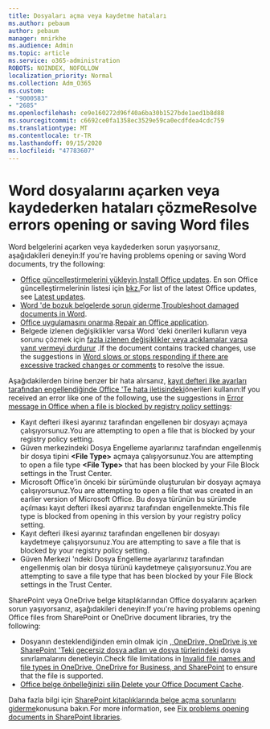 ```yaml
---
title: Dosyaları açma veya kaydetme hataları
ms.author: pebaum
author: pebaum
manager: mnirkhe
ms.audience: Admin
ms.topic: article
ms.service: o365-administration
ROBOTS: NOINDEX, NOFOLLOW
localization_priority: Normal
ms.collection: Adm_O365
ms.custom:
- "9000583"
- "2685"
ms.openlocfilehash: ce9e160272d96f40a6ba30b1527bde1aed1b8d88
ms.sourcegitcommit: c6692ce0fa1358ec3529e59ca0ecdfdea4cdc759
ms.translationtype: MT
ms.contentlocale: tr-TR
ms.lasthandoff: 09/15/2020
ms.locfileid: "47783607"
---
```

# <a name="resolve-errors-opening-or-saving-word-files"></a><span data-ttu-id="9708f-102">Word dosyalarını açarken veya kaydederken hataları çözme</span><span class="sxs-lookup"><span data-stu-id="9708f-102">Resolve errors opening or saving Word files</span></span>

<span data-ttu-id="9708f-103">Word belgelerini açarken veya kaydederken sorun yaşıyorsanız, aşağıdakileri deneyin:</span><span class="sxs-lookup"><span data-stu-id="9708f-103">If you're having problems opening or saving Word documents, try the following:</span></span>

- <span data-ttu-id="9708f-104">[Office güncelleştirmelerini yükleyin](https://support.office.com/article/2ab296f3-7f03-43a2-8e50-46de917611c5).</span><span class="sxs-lookup"><span data-stu-id="9708f-104">[Install Office updates](https://support.office.com/article/2ab296f3-7f03-43a2-8e50-46de917611c5).</span></span> <span data-ttu-id="9708f-105">En son Office güncelleştirmelerinin listesi için [bkz.](https://docs.microsoft.com/officeupdates/office-updates-msi)</span><span class="sxs-lookup"><span data-stu-id="9708f-105">For list of the latest Office updates, see [Latest updates](https://docs.microsoft.com/officeupdates/office-updates-msi).</span></span>
- <span data-ttu-id="9708f-106">[Word 'de bozuk belgelerde sorun giderme](https://docs.microsoft.com/office/troubleshoot/word/damaged-documents-in-word).</span><span class="sxs-lookup"><span data-stu-id="9708f-106">[Troubleshoot damaged documents in Word](https://docs.microsoft.com/office/troubleshoot/word/damaged-documents-in-word).</span></span>
- <span data-ttu-id="9708f-107">[Office uygulamasını onarma](https://support.office.com/Article/Repair-an-Office-application-7821d4b6-7c1d-4205-aa0e-a6b40c5bb88b).</span><span class="sxs-lookup"><span data-stu-id="9708f-107">[Repair an Office application](https://support.office.com/Article/Repair-an-Office-application-7821d4b6-7c1d-4205-aa0e-a6b40c5bb88b).</span></span>
- <span data-ttu-id="9708f-108">Belgede izlenen değişiklikler varsa Word 'deki önerileri kullanın veya sorunu çözmek için [fazla izlenen değişiklikler veya açıklamalar varsa yanıt vermeyi durdurur](https://docs.microsoft.com/office/troubleshoot/word/word-stops-responding) .</span><span class="sxs-lookup"><span data-stu-id="9708f-108">If the document contains tracked changes, use the suggestions in [Word slows or stops responding if there are excessive tracked changes or comments](https://docs.microsoft.com/office/troubleshoot/word/word-stops-responding) to resolve the issue.</span></span>

<span data-ttu-id="9708f-109">Aşağıdakilerden birine benzer bir hata alırsanız, [kayıt defteri ilke ayarları tarafından engellendiğinde Office 'Te hata iletisindeki](https://docs.microsoft.com/office/troubleshoot/settings/file-blocked-in-office)önerileri kullanın:</span><span class="sxs-lookup"><span data-stu-id="9708f-109">If you received an error like one of the following, use the suggestions in [Error message in Office when a file is blocked by registry policy settings](https://docs.microsoft.com/office/troubleshoot/settings/file-blocked-in-office):</span></span>

- <span data-ttu-id="9708f-110">Kayıt defteri ilkesi ayarınız tarafından engellenen bir dosyayı açmaya çalışıyorsunuz.</span><span class="sxs-lookup"><span data-stu-id="9708f-110">You are attempting to open a file that is blocked by your registry policy setting.</span></span>
- <span data-ttu-id="9708f-111">Güven merkezindeki Dosya Engelleme ayarlarınız tarafından engellenmiş bir dosya tipini **\<File Type\>** açmaya çalışıyorsunuz.</span><span class="sxs-lookup"><span data-stu-id="9708f-111">You are attempting to open a file type **\<File Type\>** that has been blocked by your File Block settings in the Trust Center.</span></span>
- <span data-ttu-id="9708f-112">Microsoft Office'in önceki bir sürümünde oluşturulan bir dosyayı açmaya çalışıyorsunuz.</span><span class="sxs-lookup"><span data-stu-id="9708f-112">You are attempting to open a file that was created in an earlier version of Microsoft Office.</span></span> <span data-ttu-id="9708f-113">Bu dosya türünün bu sürümde açılması kayıt defteri ilkesi ayarınız tarafından engellenmekte.</span><span class="sxs-lookup"><span data-stu-id="9708f-113">This file type is blocked from opening in this version by your registry policy setting.</span></span>
- <span data-ttu-id="9708f-114">Kayıt defteri ilkesi ayarınız tarafından engellenen bir dosyayı kaydetmeye çalışıyorsunuz.</span><span class="sxs-lookup"><span data-stu-id="9708f-114">You are attempting to save a file that is blocked by your registry policy setting.</span></span>
- <span data-ttu-id="9708f-115">Güven Merkezi 'ndeki Dosya Engelleme ayarlarınız tarafından engellenmiş olan bir dosya türünü kaydetmeye çalışıyorsunuz.</span><span class="sxs-lookup"><span data-stu-id="9708f-115">You are attempting to save a file type that has been blocked by your File Block settings in the Trust Center.</span></span>

<span data-ttu-id="9708f-116">SharePoint veya OneDrive belge kitaplıklarından Office dosyalarını açarken sorun yaşıyorsanız, aşağıdakileri deneyin:</span><span class="sxs-lookup"><span data-stu-id="9708f-116">If you're having problems opening Office files from SharePoint or OneDrive document libraries, try the following:</span></span>

- <span data-ttu-id="9708f-117">Dosyanın desteklendiğinden emin olmak için [, OneDrive, OneDrive iş ve SharePoint 'Teki geçersiz dosya adları ve dosya türlerindeki](https://support.office.com/article/64883a5d-228e-48f5-b3d2-eb39e07630fa) dosya sınırlamalarını denetleyin.</span><span class="sxs-lookup"><span data-stu-id="9708f-117">Check file limitations in [Invalid file names and file types in OneDrive, OneDrive for Business, and SharePoint](https://support.office.com/article/64883a5d-228e-48f5-b3d2-eb39e07630fa) to ensure that the file is supported.</span></span> 
- <span data-ttu-id="9708f-118">[Office belge önbelleğinizi silin](https://support.office.com/article/b1d3765e-d71b-4bb8-99ca-acd22c42995d
).</span><span class="sxs-lookup"><span data-stu-id="9708f-118">[Delete your Office Document Cache](https://support.office.com/article/b1d3765e-d71b-4bb8-99ca-acd22c42995d
).</span></span> 

<span data-ttu-id="9708f-119">Daha fazla bilgi için [SharePoint kitaplıklarında belge açma sorunlarını giderme](https://support.office.com/article/31329fa1-4ad0-47fc-95d8-bb0c5b12a536)konusuna bakın.</span><span class="sxs-lookup"><span data-stu-id="9708f-119">For more information, see [Fix problems opening documents in SharePoint libraries](https://support.office.com/article/31329fa1-4ad0-47fc-95d8-bb0c5b12a536).</span></span>